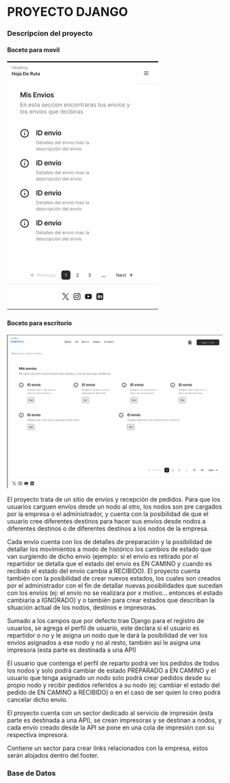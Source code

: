 <h1>PROYECTO DJANGO</h1>

<h3>Descripcion del proyecto</h3>

<h4>Boceto para movil</h4>

![Diseño movil](media/diseñoMOVIL.png)

<h4>Boceto para escritorio</h4>

![Diseño para escritorio](media/diseñoDSK.png)

El proyecto trata de un sitio de envíos y recepción de pedidos. Para que los usuarios carguen envíos desde un nodo al otro, los nodos son pre cargados por la empresa o el administrador, y cuenta con la posibilidad de que el usuario cree diferentes destinos para hacer sus envíos desde nodos a diferentes destinos o de diferentes destinos a los nodos de la empresa. 

Cada envío cuenta con los de detalles de preparación y  la posibilidad de detallar los movimientos a modo de histórico los cambios de estado que van surgiendo de dicho envío (ejemplo: si el envío es retirado por el repartidor se detalla que el estado del envío es EN CAMINO y cuando es recibido el estado del envío cambia a RECIBIDO). El proyecto cuenta también con la posibilidad de crear nuevos estados, los cuales son creados por el administrador con el fin de detallar nuevas posibilidades que sucedan con los envíos (ej:  el envío no se realizara por x motivo... entonces el estado cambiaria a IGNORADO) y o también para crear estados que describan la situación actual de los nodos, destinos e impresoras.

Sumado a los campos que por defecto trae Django para el registro de usuarios, se agrega el perfil de usuario, este declara si el usuario es repartidor o no y le asigna un nodo que le dará la posibilidad de ver los envíos asignados a ese nodo y no al resto, también así le asigna una impresora (esta parte es destinada a una API)

El usuario que contenga el perfil de reparto podrá ver los pedidos de todos los nodos y solo podrá cambiar de estado PREPARADO a EN CAMINO y el usuario que tenga asignado un nodo solo podrá crear pedidos desde su propio nodo y recibir pedidos referidos a su nodo (ej: cambiar el estado del pedido de EN CAMINO a RECIBIDO) o en el caso de ser quien lo creo podrá cancelar dicho envío.

El proyecto cuenta con un sector dedicado al servicio de impresión (esta parte es destinada a una API), se crean impresoras y se destinan a nodos, y cada envío creado desde la API se pone en una cola de impresión con su respectiva impresora.

Contiene un sector para crear links relacionados con la empresa, estos serán alojados  dentro del footer.

<h3>Base de Datos</h3>

